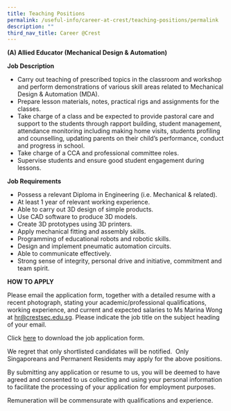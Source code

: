 ```yaml
---
title: Teaching Positions
permalink: /useful-info/career-at-crest/teaching-positions/permalink
description: ""
third_nav_title: Career @Crest
---
```

**(A) Allied Educator (Mechanical Design & Automation)**

**Job Description**

*   Carry out teaching of prescribed topics in the classroom and workshop and perform demonstrations of various skill areas related to Mechanical Design & Automation (MDA).
*   Prepare lesson materials, notes, practical rigs and assignments for the classes.
*   Take charge of a class and be expected to provide pastoral care and support to the students through rapport building, student management, attendance monitoring including making home visits, students profiling and counselling, updating parents on their child’s performance, conduct and progress in school.
*   Take charge of a CCA and professional committee roles.
*   Supervise students and ensure good student engagement during lessons.

  

**Job Requirements**

*   Possess a relevant Diploma in Engineering (i.e. Mechanical & related).
*   At least 1 year of relevant working experience.
*   Able to carry out 3D design of simple products.
*   Use CAD software to produce 3D models.
*   Create 3D prototypes using 3D printers.
*   Apply mechanical fitting and assembly skills.
*   Programming of educational robots and robotic skills.
*   Design and implement pneumatic automation circuits.
*   Able to communicate effectively.
*   Strong sense of integrity, personal drive and initiative, commitment and team spirit.

**HOW TO APPLY** 

Please email the application form, together with a detailed resume with a recent photograph, stating your academic/professional qualifications, working experience, and current and expected salaries to Ms Marina Wong at [hr@crestsec.edu.sg](mailto:hr@crestsec.edu.sg). Please indicate the job title on the subject heading of your email. 

Click [here](/files/Crest%20Secondary%20School%20-%20Job%20Application%20Form%20(Direct%20Hire)%20-%20Nov%202020.pdf) to download the job application form. 

We regret that only shortlisted candidates will be notified.  Only Singaporeans and Permanent Residents may apply for the above positions. 

By submitting any application or resume to us, you will be deemed to have agreed and consented to us collecting and using your personal information to facilitate the processing of your application for employment purposes. 

Remuneration will be commensurate with qualifications and experience.